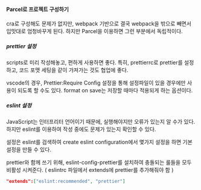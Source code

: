 #### Parcel로 프로젝트 구성하기

cra로 구성해도 문제가 없지만, webpack 기반으로 결국 webpack을 밖으로 빼면서 입맛대로 엄청바꾸게 된다. 하지만 Parcel을 이용하면 그런 부분에서 독립적이다.

##### prettier 설정

scripts로 미리 작성해놓고, 편하게 사용하면 좋다.
특히, prettierrc로 prettier를 설정하고, 코드 포맷 세팅을 같이 가져가는 것도 협업에 좋다.

vscode의 경우, Prettier:Require Config 설정을 통해 설정파일이 있을 경우에만 사용이 되도록 할 수도 있다. format on save는 저장할 때마다 적용되게 하는 옵션이다.

##### eslint 설정

JavaScript는 인터프리터 언어이기 때문에, 실행해야지만 오류가 있는지 알 수가 있다. 하지만 eslint를 이용하여 작성 중에도 문제가 있는지 확인할 수 있다.

설정은 eslint를 검색하여 create eslint configuration에서 몇가지 설정을 하면 기본 설정을 만들 수 있다.

prettier와 함께 쓰기 위해, eslint-config-prettier를 설치하여 충돌되는 룰들을 모두 비활성 시켜준다. ( eslintrc 파일에서 extends에 prettier를 추가해줘야 함 )

```json
"extends":["eslint:recommended", "prettier"]
```
